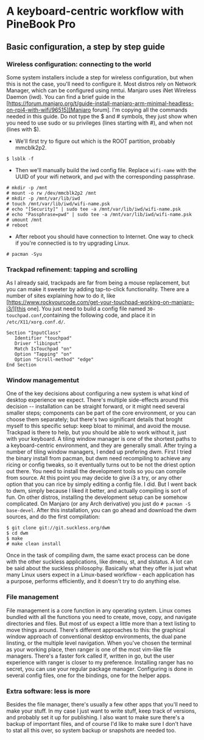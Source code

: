 # A keyboard-centric workflow with PineBook Pro

## Basic configuration, a step by step guide

### Wireless configuration: connecting to the world

Some system installers include a step for wireless configuration, but when this is not the case, you'll need to configure it. Most distros rely on Network Manager, which can be configured using nmtui. Manjaro uses iNet Wireless Daemon (iwd). You can find a brief guide in the [https://forum.manjaro.org/t/guide-install-manjaro-arm-minimal-headless-on-rpi4-with-wifi/96515][Manjaro forum]. I'm copying all the commands needed in this guide. Do not type the $ and # symbols, they just show when you need to use sudo or su privileges (lines starting with #), and when not (lines with $).

+ We'll first try to figure out which is the ROOT partition, probably mmcblk2p2.
```
$ lsblk -f
```
+ Then we'll manually build the iwd config file. Replace `wifi-name` with the UUID of your wifi network, and `pwd` with the corresponding passphrase.
```
# mkdir -p /mnt
# mount -o rw /dev/mmcblk2p2 /mnt
# mkdir -p /mnt/var/lib/iwd
# touch /mnt/var/lib/iwd/wifi-name.psk
# echo "[Security]" | sudo tee -a /mnt/var/lib/iwd/wifi-name.psk
# echo "Passphrase=pwd" | sudo tee -a /mnt/var/lib/iwd/wifi-name.psk
# umount /mnt
# reboot
```
+ After reboot you should have connection to Internet. One way to check if you're connectied is to try upgrading Linux.
```
# pacman -Syu
```

### Trackpad refinement: tapping and scrolling

As I already said, trackpads are far from being a mouse replacement, but you can make it sweeter by adding tap-to-click functionality. There are a number of sites explaining how to do it, like [https://www.rockyourcode.com/get-your-touchpad-working-on-manjaro-i3/][this one]. You just need to build a config file named `30-touchpad.conf`,containing the following code, and place it in `/etc/X11/xorg.conf.d/`. 
```
Section "InputClass"
   Identifier "touchpad"
   Driver "libinput"
   Match IsTouchpad "on"
   Option "Tapping" "on"
   Option "Scroll-method" "edge"
End Section
```
### Window managementut 

One of the key decisions about configuring a new system is what kind of desktop experience we expect. There's multiple side-effects around this decision -- installation can be straight forward, or it might need several smaller steps; components can be part of the core environment, or you can choose them separately; but there's two significant details that broght myself to this specific setup: keep bloat to minimal, and avoid the mouse. Trackpad is there to help, but you should be able to work without it, just with your keyboard. A tiling window manager is one of the shortest paths to a keyboard-centric environment, and they are generally small.
After trying a number of tiling window managers, I ended up prefering dwm. First I tried the binary install from pacman, but dwm need recompiling to achieve any ricing or config tweaks, so it eventually turns out to be not the driest option out there. You need to install the development tools so you can compile from source. At this point you may decide to give i3 a try, or any other option that you can rice by simply editing a config file. I did. But I went back to dwm, simply because I liked it better, and actually compiling is sort of fun.
On other distros, installing the development setup can be somehow complicated. On Manjaro (or any Arch derivative) you just do `# pacman -S base-devel`.
After this installation, you can go ahead and download the dwm sources, and do the first compilation:
```
$ git clone git://git.suckless.org/dwm
$ cd dwm
$ make
# make clean install

```
Once in the task of compiling dwm, the same exact process can be done with the other suckless applications, like dmenu, st, and slstatus. A lot can be said about the suckless philosophy. Basically what they offer is just what many Linux users expect in a Linux-based workflow - each application has a purpose, performs efficiently, and it doesn't try to do anything else. 

### File management

File management is a core function in any operating system. Linux comes bundled with all the functions you need to create, move, copy, and navigate directories and files. But most of us expect a little more than a text listing to move things around. There's different approaches to this: the graphical window approach of conventional desktop environments, the dual pane linsting, or the multiple level navigation. When you've chosen the terminal as your working place, then ranger is one of the most vim-like file managers. There's a faster fork called lf, written in go, but the user experience with ranger is closer to my preference. Installing ranger has no secret, you can use your regular package manager. Configuring is done in several config files, one for the bindings, one for the helper apps.

### Extra software: less is more

Besides the file manager, there's usually a few other apps that you'll need to make your stuff. In my case I just want to write stuff, keep track of versions, and probably set it up for publishing. I also want to make sure there's a backup of imporrtant files, and of course I'd like to make sure I don't have to stat all this over, so system backup or snapshots are needed too.

